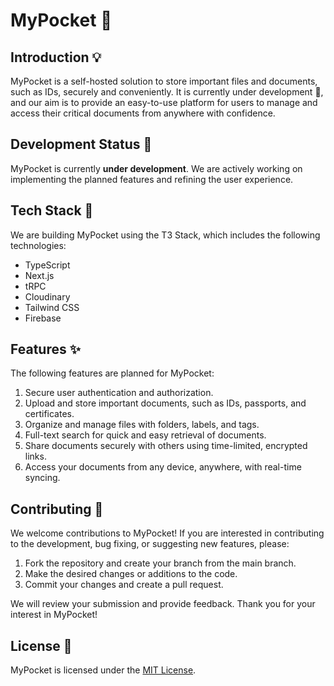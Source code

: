 # MyPocket :file_folder:

## Introduction :bulb:

MyPocket is a self-hosted solution to store important files and documents, such as IDs, securely and conveniently. It is currently under development :construction:, and our aim is to provide an easy-to-use platform for users to manage and access their critical documents from anywhere with confidence.

## Development Status :construction:

MyPocket is currently **under development**. We are actively working on implementing the planned features and refining the user experience.

## Tech Stack :rocket:

We are building MyPocket using the T3 Stack, which includes the following technologies:

- TypeScript
- Next.js
- tRPC
- Cloudinary
- Tailwind CSS
- Firebase

## Features :sparkles:

The following features are planned for MyPocket:

1. Secure user authentication and authorization.
2. Upload and store important documents, such as IDs, passports, and certificates.
3. Organize and manage files with folders, labels, and tags.
4. Full-text search for quick and easy retrieval of documents.
5. Share documents securely with others using time-limited, encrypted links.
6. Access your documents from any device, anywhere, with real-time syncing.

## Contributing :handshake:

We welcome contributions to MyPocket! If you are interested in contributing to the development, bug fixing, or suggesting new features, please:

1. Fork the repository and create your branch from the main branch.
2. Make the desired changes or additions to the code.
3. Commit your changes and create a pull request.

We will review your submission and provide feedback. Thank you for your interest in MyPocket!

## License :page_facing_up:

MyPocket is licensed under the [MIT License](LICENSE).
